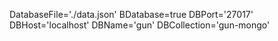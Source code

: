 DatabaseFile='./data.json'
BDatabase=true
DBPort='27017'
DBHost='localhost'
DBName='gun'
DBCollection='gun-mongo'
